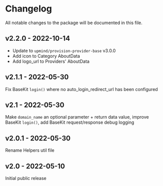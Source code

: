 # Changelog

All notable changes to the package will be documented in this file.

## v2.2.0 - 2022-10-14

- Update to `upmind/provision-provider-base` v3.0.0
- Add icon to Category AboutData
- Add logo_url to Providers' AboutData

## v2.1.1 - 2022-05-30

Fix BaseKit `login()` where no auto_login_redirect_url has been configured

## v2.1 - 2022-05-30

Make `domain_name` an optional parameter + return data value, improve BaseKit
`login()`, add BaseKit request/response debug logging

## v2.0.1 - 2022-05-30

Rename Helpers util file
## v2.0 - 2022-05-10

Initial public release
